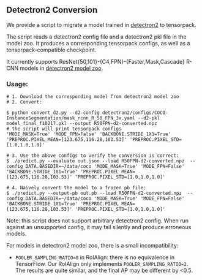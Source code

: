 ## Detectron2 Conversion

We provide a script to migrate a model trained in
[detectron2](https://github.com/facebookresearch/detectron2)
to tensorpack.

The script reads a detectron2 config file and a detectron2 pkl file in the model zoo.
It produces a corresponding tensorpack configs, as well as a tensorpack-compatible checkpoint.

It currently supports ResNet{50,101}-{C4,FPN}-{Faster,Mask,Cascade} R-CNN models in
[detectron2 model zoo](https://github.com/facebookresearch/detectron2/blob/master/MODEL_ZOO.md).

### Usage:

```
# 1. Download the corresponding model from detectron2 model zoo
# 2. Convert:

$ python convert_d2.py --d2-config detectron2/configs/COCO-InstanceSegmentation/mask_rcnn_R_50_FPN_3x.yaml --d2-pkl model_final_f10217.pkl --output R50FPN-d2-converted.npz
# the script will print tensorpack configs
'MODE_MASK=True' 'MODE_FPN=False' 'BACKBONE.STRIDE_1X1=True' 'PREPROC.PIXEL_MEAN=[123.675,116.28,103.53]' 'PREPROC.PIXEL_STD=[1.0,1.0,1.0]'

# 3. Use the above configs to verify the conversion is correct:
$ ./predict.py --evaluate out.json --load R50FPN-d2-converted.npz  --config DATA.BASEDIR=~/data/coco 'MODE_MASK=True' 'MODE_FPN=False' 'BACKBONE.STRIDE_1X1=True' 'PREPROC.PIXEL_MEAN=[123.675,116.28,103.53]' 'PREPROC.PIXEL_STD=[1.0,1.0,1.0]'

# 4. Naively convert the model to a frozen pb file:
$ ./predict.py --output-pb out.pb --load R50FPN-d2-converted.npz  --config DATA.BASEDIR=~/data/coco 'MODE_MASK=True' 'MODE_FPN=False' 'BACKBONE.STRIDE_1X1=True' 'PREPROC.PIXEL_MEAN=[123.675,116.28,103.53]' 'PREPROC.PIXEL_STD=[1.0,1.0,1.0]'
```

Note: this script does not support arbitrary detectron2 config.
When run against an unsupported config, it may fail silently and produce
erroneous models.

For models in detectron2 model zoo, there is a small incompatibility:

* `POOLER_SAMPLING_RATIO=0` in RoIAlign: there is no equivalence in TensorFlow.
	Our RoIAlign only implements `POOLER_SAMPLING_RATIO=2`.
	The results are quite similar, and the final AP may be different by <0.5.
